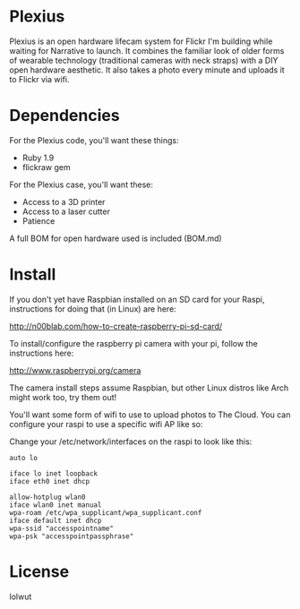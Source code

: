 Plexius
=======

Plexius is an open hardware lifecam system for Flickr I'm building while waiting for Narrative to launch. It combines the familiar look of older forms of wearable technology (traditional cameras with neck straps) with a DIY open hardware aesthetic. It also takes a photo every minute and uploads it to Flickr via wifi.

Dependencies
============

For the Plexius code, you'll want these things:
* Ruby 1.9
* flickraw gem

For the Plexius case, you'll want these:
* Access to a 3D printer
* Access to a laser cutter
* Patience

A full BOM for open hardware used is included (BOM.md)

Install
=======

If you don't yet have Raspbian installed on an SD card for your Raspi, instructions for doing that (in Linux) are here: 

http://n00blab.com/how-to-create-raspberry-pi-sd-card/

To install/configure the raspberry pi camera with your pi, follow the instructions here: 

http://www.raspberrypi.org/camera

The camera install steps assume Raspbian, but other Linux distros like Arch might work too, try them out!

You'll want some form of wifi to use to upload photos to The Cloud. You can configure your raspi to use a specific wifi AP like so:

Change your /etc/network/interfaces on the raspi to look like this:

    auto lo

    iface lo inet loopback
    iface eth0 inet dhcp

    allow-hotplug wlan0
    iface wlan0 inet manual
    wpa-roam /etc/wpa_supplicant/wpa_supplicant.conf
    iface default inet dhcp
    wpa-ssid "accesspointname"
    wpa-psk "accesspointpassphrase"

License
=======

lolwut